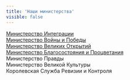 ```yaml
---
title: 'Наши министерства'
visible: false
---
```


 [Министерство Интеграции  ](http://lambopedia.ru/svyashennoe-korolevstvo-lambotero/nashi-ministerstva/ministerstvo-integracii)  
 [Министерство Войны и Победы  ](http://lambopedia.ru/svyashennoe-korolevstvo-lambotero/nashi-ministerstva/ministerstvo-voiny-i-pobedy)  
 [Министерство Великих Открытий](http://lambopedia.ru/svyashennoe-korolevstvo-lambotero/nashi-ministerstva/ministerstvo-velikikh-otkrytii)  
 [Министерство Благосостояния и Процветания](http://lambopedia.ru/svyashennoe-korolevstvo-lambotero/nashi-ministerstva/ministerstvo-blagosostoyaniya-i-procvetaniya)  
 Министерство Правды  
 Министерство Великой Культуры  
 Королевская Cлужба Ревизии и Контроля  
 